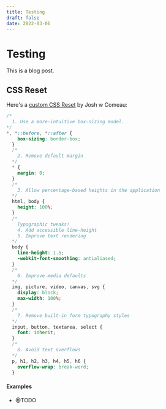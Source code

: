 ```yaml
---
title: Testing
draft: false
date: 2022-03-06
---
```


# Testing

This is a blog post.

## CSS Reset

Here's a [custom CSS Reset](https://www.joshwcomeau.com/css/custom-css-reset/) by Josh w Comeau:

```css
/*
  1. Use a more-intuitive box-sizing model.
*/
*, *::before, *::after {
	box-sizing: border-box;
  }
  /*
	2. Remove default margin
  */
  * {
	margin: 0;
  }
  /*
	3. Allow percentage-based heights in the application
  */
  html, body {
	height: 100%;
  }
  /*
	Typographic tweaks!
	4. Add accessible line-height
	5. Improve text rendering
  */
  body {
	line-height: 1.5;
	-webkit-font-smoothing: antialiased;
  }
  /*
	6. Improve media defaults
  */
  img, picture, video, canvas, svg {
	display: block;
	max-width: 100%;
  }
  /*
	7. Remove built-in form typography styles
  */
  input, button, textarea, select {
	font: inherit;
  }
  /*
	8. Avoid text overflows
  */
  p, h1, h2, h3, h4, h5, h6 {
	overflow-wrap: break-word;
  }
  ```


  #### Examples

  * @TODO